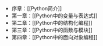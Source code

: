 - 序章：[[Python简介]]
- 第一章：[[Python中的变量与表达式]]
- 第二章：[[Python中的结构化编程]]
- 第三章：[[Python中的函数与模块]]
- 第四章：[[Python中的面向对象编程]]